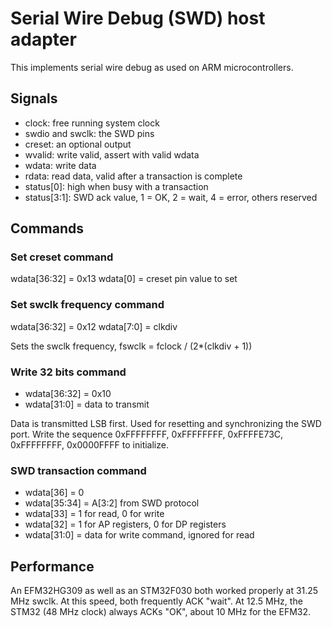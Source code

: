 # Serial Wire Debug (SWD) host adapter

This implements serial wire debug as used on ARM microcontrollers.

## Signals
 - clock: free running system clock
 - swdio and swclk: the SWD pins
 - creset: an optional output
 - wvalid: write valid, assert with valid wdata
 - wdata: write data
 - rdata: read data, valid after a transaction is complete
 - status[0]: high when busy with a transaction
 - status[3:1]: SWD ack value, 1 = OK, 2 = wait, 4 = error, others reserved

## Commands

### Set creset command

wdata[36:32] = 0x13
wdata[0] = creset pin value to set

### Set swclk frequency command

wdata[36:32] = 0x12
wdata[7:0] = clkdiv

Sets the swclk frequency, fswclk = fclock / (2*(clkdiv + 1))

### Write 32 bits command
 - wdata[36:32] = 0x10
 - wdata[31:0] = data to transmit

Data is transmitted LSB first. Used for resetting and synchronizing
the SWD port. Write the sequence 0xFFFFFFFF, 0xFFFFFFFF, 0xFFFFE73C,
0xFFFFFFFF, 0x0000FFFF to initialize.

### SWD transaction command
 - wdata[36] = 0
 - wdata[35:34] = A[3:2] from SWD protocol
 - wdata[33] = 1 for read, 0 for write
 - wdata[32] = 1 for AP registers, 0 for DP registers
 - wdata[31:0] = data for write command, ignored for read

## Performance

An EFM32HG309 as well as an STM32F030 both worked properly at 31.25
MHz swclk. At this speed, both frequently ACK "wait". At 12.5 MHz, the
STM32 (48 MHz clock) always ACKs "OK", about 10 MHz for the EFM32.
